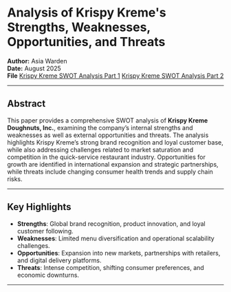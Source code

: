 # Analysis of Krispy Kreme's Strengths, Weaknesses, Opportunities, and Threats

**Author:** Asia Warden  
**Date:** August 2025  
**File** 
[Krispy Kreme SWOT Analysis Part 1](KrispyKreme_SWOT_Analysis_Part1.docx)
[Krispy Kreme SWOT Analysis Part 2](KrispyKreme_SWOT_Analysis_Part2.docx)

---

##  Abstract
This paper provides a comprehensive SWOT analysis of **Krispy Kreme Doughnuts, Inc.**, examining the company’s internal strengths and weaknesses as well as external opportunities and threats. The analysis highlights Krispy Kreme’s strong brand recognition and loyal customer base, while also addressing challenges related to market saturation and competition in the quick-service restaurant industry. Opportunities for growth are identified in international expansion and strategic partnerships, while threats include changing consumer health trends and supply chain risks.

---

##  Key Highlights
- **Strengths**: Global brand recognition, product innovation, and loyal customer following.  
- **Weaknesses**: Limited menu diversification and operational scalability challenges.  
- **Opportunities**: Expansion into new markets, partnerships with retailers, and digital delivery platforms.  
- **Threats**: Intense competition, shifting consumer preferences, and economic downturns.  

---

